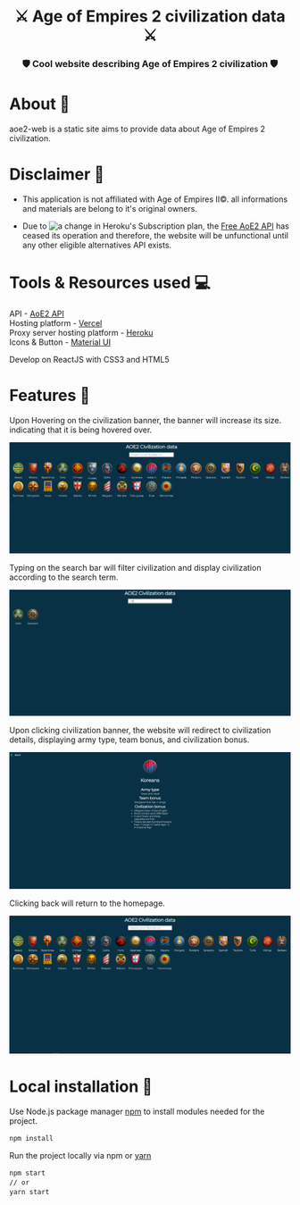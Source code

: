 <h1 align="center"> ⚔️ Age of Empires 2 civilization data ⚔️ </h1>
<h3 align="center">🛡 Cool website describing Age of Empires 2 civilization 🛡</h3>

# About 📝

aoe2-web is a static site aims to provide data about Age of Empires 2 civilization.

# Disclaimer 📌

* This application is not affiliated with Age of Empires II©. all informations and materials are belong to it's original owners.

* Due to ![a change in Heroku's Subscription plan](https://blog.heroku.com/next-chapter), the [Free AoE2 API](https://age-of-empires-2-api.herokuapp.com/docs/) has ceased its operation and therefore, the website will be unfunctional until any other eligible alternatives API exists.  

# Tools & Resources used 💻

API - [AoE2 API](https://age-of-empires-2-api.herokuapp.com/docs/)
<br/>
Hosting platform - [Vercel](https://vercel.com/docs)
<br/>
Proxy server hosting platform - [Heroku](https://dashboard.heroku.com/)
<br/>
Icons & Button - [Material UI](https://mui.com/components/material-icons/)
<br/>

Develop on ReactJS with CSS3 and HTML5

# Features 🌌

Upon Hovering on the civilization banner, the banner will increase its size. indicating that it is being hovered over.

![Hover](/images/hover.png?raw=true)

Typing on the search bar will filter civilization and display civilization according to the search term.

![Search](/images/search.png?raw=true)

Upon clicking civilization banner, the website will redirect to civilization details, displaying army type, team bonus, and civilization bonus.

![CivDetails](/images/civdetail.png?raw=true)

Clicking back will return to the homepage.

![Homepage](/images/mainpage.png?raw=true)

# Local installation 📁

Use Node.js package manager [npm](https://nodejs.org/en/) to install modules needed for the project.

```bash
npm install
```
Run the project locally via npm or [yarn](https://yarnpkg.com/)
```bash
npm start
// or
yarn start
```
